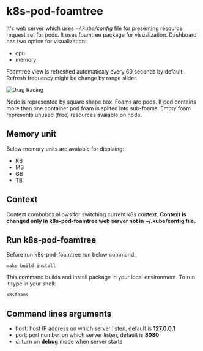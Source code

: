 # k8s-pod-foamtree

It's web server which uses *~/.kube/config* file for presenting resource request set for pods. It uses foamtree package for visualization. Dashboard has two option for visualization:
- cpu
- memory

Foamtree view is refreshed automaticaly every 60 seconds by default. Refresh frequency might be change by range slider.

![Drag Racing](k8s-foam-tree.png)

Node is represented by square shape box. Foams are pods. If pod contains more than one container pod foam is splited into sub-foams. Empty foam represents unused (free) resources avaiable on node.

## Memory unit
Below memory units are avaiable for displaing:
- KB
- MB
- GB
- TB

## Context
Context combobox allows for switching current k8s context. **Context is changed only in k8s-pod-foamtree web server not in ~/.kube/config file.**

## Run k8s-pod-foamtree
Before run k8s-pod-foamtree run below command:
```
make build install
```

This command builds and install package in your local environment.
To run it type in your shell:
```
k8sfoams
```

## Command lines arguments
- host: host IP address on which server listen, default is **127.0.0.1**
- port: port number on which server listen, default is **8080**
- d: turn on **debug** mode when server starts